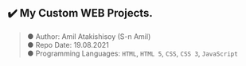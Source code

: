 ## ✔️ My Custom WEB Projects.

> ● Author: Amil Atakishisoy (S-n Amil)<br>
> ● Repo Date: 19.08.2021<br>
> ● Programming Languages: `HTML`, `HTML 5`, `CSS`, `CSS 3`, `JavaScript`
